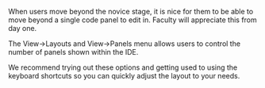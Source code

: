 When users move beyond the novice stage, it is nice for them to be able to move beyond a single code panel to edit in. Faculty will appreciate this from day one.

The View->Layouts and View->Panels menu allows users to control the number of panels shown within the IDE. 

We recommend trying out these options and getting used to using the keyboard shortcuts so you can quickly adjust the layout to your needs.